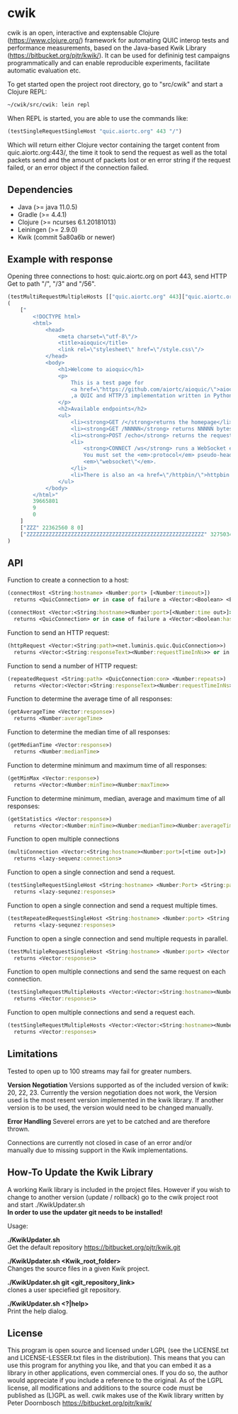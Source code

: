 # cwik

cwik is an open, interactive and exptensable Clojure (https://www.clojure.org/) framework  for automating QUIC interop tests
and performance measurements, based on the Java-based Kwik Library (https://bitbucket.org/pjtr/kwik/). It can be used for defininig test
campaigns programmatically and can enable reproducible experiments, facilitate automatic evaluation etc.

To get started open the project root directory, go to "src/cwik" and start a Clojure REPL:

```bash
~/cwik/src/cwik: lein repl
```

When REPL is started, you are able to use the commands like:

```clojure
(testSingleRequestSingleHost "quic.aiortc.org" 443 "/")
```
Which will return either Clojure vector containing the target content from quic.aiortc.org:443/, the time it took to send the request as well as the total packets send and the amount of packets lost or en error string if the request failed, or an error object if the connection failed.

## Dependencies

- Java (>= java 11.0.5)
- Gradle (>= 4.4.1)
- Clojure (>= ncurses 6.1.20181013)
- Leiningen (>= 2.9.0) 
- Kwik (commit 5a80a6b or newer)

## Example with response
Opening three connections to host: quic.aiortc.org on port 443, send HTTP Get to path "/", "/3" and "/56".

```clojure
(testMultiRequestMultipleHosts [["quic.aiortc.org" 443]["quic.aiortc.org" 443]["quic.aiortc.org" 443]] ["/" "/3" "/56"])   
(
    ["
        <!DOCTYPE html>
        <html>
            <head>
                <meta charset=\"utf-8\"/>
                <title>aioquic</title>
                <link rel=\"stylesheet\" href=\"/style.css\"/>
            </head>
            <body>
                <h1>Welcome to aioquic</h1>
                <p>
                    This is a test page for
                    <a href=\"https://github.com/aiortc/aioquic/\">aioquic</a>
                    ,a QUIC and HTTP/3 implementation written in Python.
                </p>
                <h2>Available endpoints</h2>
                <ul>
                    <li><strong>GET /</strong>returns the homepage</li>
                    <li><strong>GET /NNNNN</strong> returns NNNNN bytes of plain text</li>
                    <li><strong>POST /echo</strong> returns the request data</li>
                    <li>
                        <strong>CONNECT /ws</strong> runs a WebSocket echo service.
                        You must set the <em>:protocol</em> pseudo-header to
                        <em>\"websocket\"</em>.
                    </li>
                    <li>There is also an <a href=\"/httpbin/\">httpbin instance</a>.</li>
                </ul>
            </body>
        </html>"
        39665801
        9
        0
    ]
    ["ZZZ" 22362560 8 0]
    ["ZZZZZZZZZZZZZZZZZZZZZZZZZZZZZZZZZZZZZZZZZZZZZZZZZZZZZZZZ" 32750340 8 0]
)
```

## API

Function to create a connection to a host:

```clojure
(connectHost <String:hostname> <Number:port> [<Number:timeout>])
  returns <QuicConnection> or in case of failure a <Vector:<Boolean> <ErrorMessage> <GenericMessage>>

(connectHost <Vector:<String:hostname><Number:port>[<Number:time out>]>)
  returns <QuicConnection> or in case of failure a <Vector:<Boolean:hasFailed><String:ErrorMessage><String:GenericMessage>>
```

Function to send an HTTP request:

```clojure
(httpRequest <Vector:<String:path><net.luminis.quic.QuicConnection>>)
  returns <Vector:<String:responseText><Number:requestTimeInNs>> or in case of failure a <String:ErrorMessage>
```

Function to send a number of HTTP request:

```clojure
(repeatedRequest <String:path> <QuicConnection:con> <Number:repeats>)
  returns <Vector:<Vector:<String:responseText><Number:requestTimeInNs>>...>
```
 Function to determine the average time of all responses:
 
```clojure
(getAverageTime <Vector:response>)
  returns <Number:averageTime>
```
 
 Function to determine the median time of all responses:
 
```clojure
(getMedianTime <Vector:response>)
  returns <Number:medianTime>
```
 
 Function to determine minimum and maximum time of all responses:
 
```clojure
(getMinMax <Vector:response>)
  returns <Vector:<Number:minTime><Number:maxTime>>
```
 
 Function to determine minimum, median, average and maximum time of all responses:
 
```clojure
(getStatistics <Vector:response>)
  returns <Vector:<Number:minTime><Number:medianTime><Number:averageTime><Number:maxTime>>
```
  
 Function to open multiple connections
 
```clojure
(multiConnection <Vector:<String:hostname><Number:port>[<time out>]>)
  returns <lazy-sequenz:connections>
```
  
 Function to open a single connection and send a request.
 
```clojure
(testSingleRequestSingleHost <String:hostname> <Number:Port> <String:path> [<Number:timeout>])
  returns <lazy-sequnez:responses>
```
    
 Function to open a single connection and send a request multiple times.
 
```clojure
(testRepeatedRequestSingleHost <String:hostname> <Number:port> <String:path> <Number:repeatCount> [<Number:timeout>])
  returns <lazy-sequnez:responses>
```
    
 Function to open a single connection and send multiple requests in parallel.
 
```clojure
(testMultipleRequestSingleHost <String:hostname> <Number:port> <Vector:<String:path>...> [<Number:timeout>])
  returns <Vector:responses>
```
    
 Function to open multiple connections and send the same request on each connection.
 
```clojure
(testSingleRequestMultipleHosts <Vector:<Vector:<String:hostname><Number:port>[<Number:timeout>]>...> <String:path>)
  returns <Vector:responses>
```
    
 Function to open multiple connections and send a request each.
 
```clojure
(testSingleRequestMultipleHosts <Vector:<Vector:<String:hostname><Number:port>[<Number:timeout>]>...> <Vector:<String:path>...>)
  returns <Vector:responses>
```

## Limitations

Tested to open up to 100 streams may fail for greater numbers.

**Version Negotiation**
Versions supported as of the included version of kwik: 20, 22, 23. Currently the version negotiation does not work, the Version used is the most resent version implemented in the kwik library.
If another version is to be used, the version would need to be changed manually.

**Error Handling**
Severel errors are yet to be catched and are therefore thrown.

Connections are currently not closed in case of an error and/or\
manually due to missing support in the Kwik implementations.

## How-To Update the Kwik Library
A working Kwik library is included in the project files. However if you wish to change to another version (update / rollback)
go to the cwik project root and start ./KwikUpdater.sh\
__In order to use the updater git needs to be installed!__

Usage:

__**./KwikUpdater.sh**__\
Get the default repository https://bitbucket.org/pjtr/kwik.git

__**./KwikUpdater.sh <Kwik_root_folder>**__\
Changes the source files in a given Kwik project.

__**./KwikUpdater.sh git <git_repository_link>**__\
clones a user speciefied git repository.

__**./KwikUpdater.sh <?|help>**__\
Print the help dialog.

## License

This program is open source and licensed under LGPL (see the LICENSE.txt and LICENSE-LESSER.txt files in the distribution). This means that you can use this program for anything you like, and that you can embed it as a library in other applications, even commercial ones. If you do so, the author would appreciate if you include a reference to the original.
As of the LGPL license, all modifications and additions to the source code must be published as (L)GPL as well.
cwik makes use of the Kwik library written by Peter Doornbosch https://bitbucket.org/pjtr/kwik/
